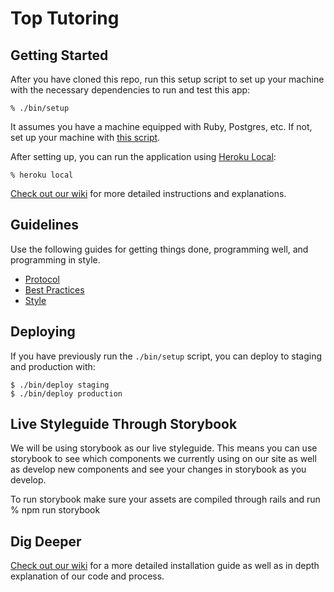 # Top Tutoring

## Getting Started

After you have cloned this repo, run this setup script to set up your machine
with the necessary dependencies to run and test this app:

    % ./bin/setup

It assumes you have a machine equipped with Ruby, Postgres, etc. If not, set up
your machine with [this script].

[this script]: https://github.com/thoughtbot/laptop

After setting up, you can run the application using [Heroku Local]:

    % heroku local

[Heroku Local]: https://devcenter.heroku.com/articles/heroku-local

[Check out our wiki](https://github.com/plexmate/toptutoring/wiki) for more detailed instructions and explanations.

## Guidelines

Use the following guides for getting things done, programming well, and
programming in style.

* [Protocol](http://github.com/thoughtbot/guides/blob/master/protocol)
* [Best Practices](http://github.com/thoughtbot/guides/blob/master/best-practices)
* [Style](http://github.com/thoughtbot/guides/blob/master/style)

## Deploying

If you have previously run the `./bin/setup` script,
you can deploy to staging and production with:

    $ ./bin/deploy staging
    $ ./bin/deploy production

## Live Styleguide Through Storybook

We will be using storybook as our live styleguide. This means you can
use storybook to see which components we currently using on our site as
well as develop new components and see your changes in storybook as you
develop.

To run storybook make sure your assets are compiled through rails and run
    % npm run storybook

## Dig Deeper

[Check out our wiki](https://github.com/plexmate/toptutoring/wiki) for a more detailed installation guide as well as in depth explanation of our code and process.
